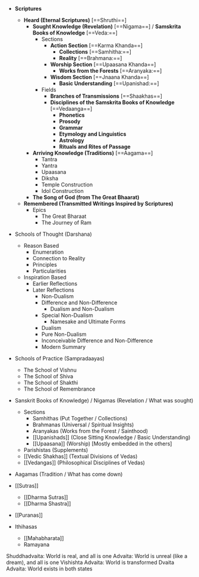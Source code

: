 - **Scriptures**
	- **Heard (Eternal Scriptures)** [==Shruthi==]
		- **Sought Knowledge (Revelation)** [==Nigama==] / **Samskrita Books of Knowledge** [==Veda:==]
			- Sections
				- **Action Section** [==Karma Khanda==]
					- **Collections** [==Samhitha:==]
					- **Reality** [==Brahmana:==]
				- **Worship Section** [==Upaasana Khanda==]
					- **Works from the Forests** [==Aranyaka:==]
				- **Wisdom Section** [==Jnaana Khanda==]
					- **Basic Understanding** [==Upanishad:==]
			- Fields
				- **Branches of Transmissions** [==Shaakhas==]
				- **Disciplines of the Samskrita Books of Knowledge** [==Vedaanga==]
					- **Phonetics**
					- **Prosody**
					- **Grammar**
					- **Etymology and Linguistics**
					- **Astrology**
					- **Rituals and Rites of Passage**
		- **Arriving Knowledge (Traditions)** [==Aagama==]
			- Tantra
			- Yantra
			- Upaasana
			- Diksha
			- Temple Construction
			- Idol Construction
		- **The Song of God (from The Great Bhaarat)** 
	- **Remembered (Transmitted Writings Inspired by Scriptures)**
		- Epics
			- The Great Bharaat
			- The Journey of Ram
- Schools of Thought (Darshana)
	- Reason Based
		- Enumeration
		- Connection to Reality
		- Principles
		- Particularities
	- Inspiration Based
		- Earlier Reflections
		- Later Reflections
			- Non-Dualism
			- Difference and Non-Difference
				- Dualism and Non-Dualism
			- Special Non-Dualism
				- Namesake and Ultimate Forms
			- Dualism
			- Pure Non-Dualism
			- Inconceivable Difference and Non-Difference
			- Modern Summary
- Schools of Practice (Sampradaayas)
	- The School of Vishnu
	- The School of Shiva
	- The School of Shakthi
	- The School of Remembrance

- Sanskrit Books of Knowledge) / Nigamas (Revelation / What was sought)
	- Sections
		- Samhithas (Put Together / Collections)
		- Brahmanas (Universal / Spiritual Insights)
		- Aranyakas (Works from the Forest / Sainthood)
		- [[Upanishads]] (Close Sitting Knowledge / Basic Understanding)
		- [[Upaasana]] (Worship) [Mostly embedded in the others]
	- Parishistas (Supplements)
	- [[Vedic Shakhas]] (Textual Divisions of Vedas)
	- [[Vedangas]] (Philosophical Disciplines of Vedas)
- Aagamas (Tradition / What has come down)
- [[Sutras]]
	- [[Dharma Sutras]]
	- [[Dharma Shastra]]
- [[Puranas]]
- Ithihasas
	- [[Mahabharata]]
	- Ramayana


Shuddhadvaita: World is real, and all is one
Advaita: World is unreal (like a dream), and all is one
Vishishta Advaita: World is transformed
Dvaita Advaita: World exists in both states